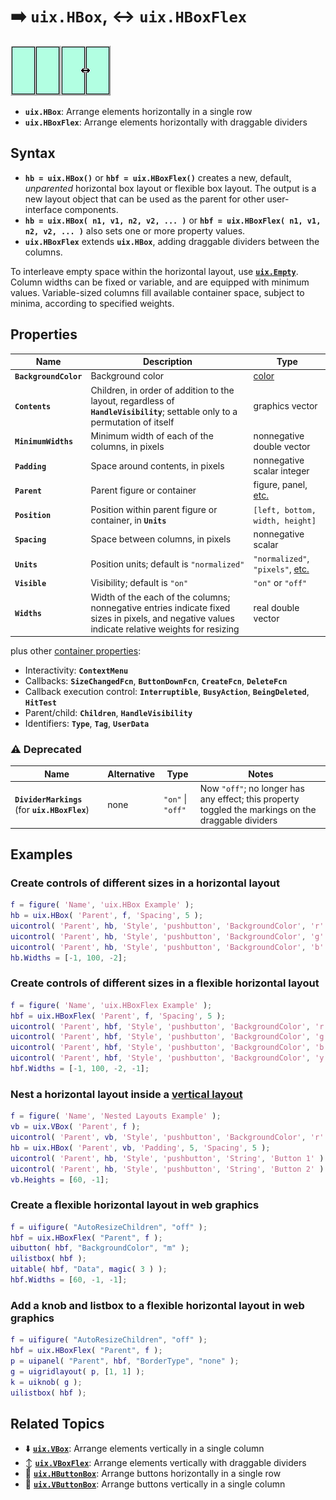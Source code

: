 # :arrow_right: **`uix.HBox`**, :left_right_arrow: **`uix.HBoxFlex`**

[![HBox](Images/bigIcon_HBox.png "HBox")](uixHBox.md)[![HBoxFlex](Images/bigIcon_HBoxFlex.png "HBoxFlex")](uixHBox.md)

* **`uix.HBox`**: Arrange elements horizontally in a single row
* **`uix.HBoxFlex`**: Arrange elements horizontally with draggable dividers

## Syntax

* **`hb = uix.HBox()`** or **`hbf = uix.HBoxFlex()`** creates a new, default, *unparented* horizontal box layout or flexible box layout. The output is a new layout object that can be used as the parent for other user-interface components.
* **`hb = uix.HBox( n1, v1, n2, v2, ... )`** or **`hbf = uix.HBoxFlex( n1, v1, n2, v2, ... )`** also sets one or more property values.
* **`uix.HBoxFlex`** extends **`uix.HBox`**, adding draggable dividers between the columns.

To interleave empty space within the horizontal layout, use [**`uix.Empty`**](uixEmpty.md). Column widths can be fixed or variable, and are equipped with minimum values. Variable-sized columns fill available container space, subject to minima, according to specified weights.

## Properties

| Name | Description | Type |
| --- | --- | --- |
| **`BackgroundColor`** | Background color | [color](https://www.mathworks.com/help/matlab/creating_plots/specify-plot-colors.html) |
| **`Contents`** | Children, in order of addition to the layout, regardless of **`HandleVisibility`**; settable only to a permutation of itself | graphics vector |
| **`MinimumWidths`** | Minimum width of each of the columns, in pixels | nonnegative double vector |
| **`Padding`** | Space around contents, in pixels | nonnegative scalar integer
| **`Parent`** | Parent figure or container | figure, panel, [etc.](https://www.mathworks.com/help/matlab/ref/matlab.ui.container.panel-properties.html#mw_e4809363-1f35-4bc7-89f8-36ed9cccb017) |
| **`Position`** | Position within parent figure or container, in **`Units`** | `[left, bottom, width, height]`  |
| **`Spacing`** | Space between columns, in pixels | nonnegative scalar |
| **`Units`** | Position units; default is `"normalized"` | `"normalized"`, `"pixels"`, [etc.](https://www.mathworks.com/help/matlab/ref/matlab.ui.container.panel-properties.html#bub8wap-1_sep_shared-Position) |
| **`Visible`** | Visibility; default is `"on"` | `"on"` or `"off"` |
| **`Widths`** | Width of the each of the columns; nonnegative entries indicate fixed sizes in pixels, and negative values indicate relative weights for resizing | real double vector |

plus other [container properties](https://www.mathworks.com/help/matlab/ref/matlab.ui.container.panel-properties.html):
* Interactivity: **`ContextMenu`**
* Callbacks: **`SizeChangedFcn`**, **`ButtonDownFcn`**, **`CreateFcn`**, **`DeleteFcn`**
* Callback execution control: **`Interruptible`**, **`BusyAction`**, **`BeingDeleted`**, **`HitTest`**
* Parent/child: **`Children`**, **`HandleVisibility`**
* Identifiers: **`Type`**, **`Tag`**, **`UserData`**

### :warning: Deprecated
| Name | Alternative | Type | Notes |
| --- | --- | --- | --- |
| **`DividerMarkings`** (for **`uix.HBoxFlex`**) | none | `"on"` \| `"off"` | Now `"off"`; no longer has any effect; this property toggled the markings on the draggable dividers |

## Examples

### Create controls of different sizes in a horizontal layout

```matlab
f = figure( 'Name', 'uix.HBox Example' );
hb = uix.HBox( 'Parent', f, 'Spacing', 5 );
uicontrol( 'Parent', hb, 'Style', 'pushbutton', 'BackgroundColor', 'r' )
uicontrol( 'Parent', hb, 'Style', 'pushbutton', 'BackgroundColor', 'g' )
uicontrol( 'Parent', hb, 'Style', 'pushbutton', 'BackgroundColor', 'b' )
hb.Widths = [-1, 100, -2];
```

### Create controls of different sizes in a flexible horizontal layout

```matlab
f = figure( 'Name', 'uix.HBoxFlex Example' );
hbf = uix.HBoxFlex( 'Parent', f, 'Spacing', 5 );
uicontrol( 'Parent', hbf, 'Style', 'pushbutton', 'BackgroundColor', 'r' )
uicontrol( 'Parent', hbf, 'Style', 'pushbutton', 'BackgroundColor', 'g' )
uicontrol( 'Parent', hbf, 'Style', 'pushbutton', 'BackgroundColor', 'b' )
uicontrol( 'Parent', hbf, 'Style', 'pushbutton', 'BackgroundColor', 'y' )
hbf.Widths = [-1, 100, -2, -1];
```

### Nest a horizontal layout inside a [vertical layout](uixVBox.md)

```matlab
f = figure( 'Name', 'Nested Layouts Example' );
vb = uix.VBox( 'Parent', f );
uicontrol( 'Parent', vb, 'Style', 'pushbutton', 'BackgroundColor', 'r' )
hb = uix.HBox( 'Parent', vb, 'Padding', 5, 'Spacing', 5 );
uicontrol( 'Parent', hb, 'Style', 'pushbutton', 'String', 'Button 1' )
uicontrol( 'Parent', hb, 'Style', 'pushbutton', 'String', 'Button 2' )
vb.Heights = [60, -1];
```

### Create a flexible horizontal layout in web graphics

```matlab
f = uifigure( "AutoResizeChildren", "off" );
hbf = uix.HBoxFlex( "Parent", f );
uibutton( hbf, "BackgroundColor", "m" );
uilistbox( hbf );
uitable( hbf, "Data", magic( 3 ) );
hbf.Widths = [60, -1, -1];
```

### Add a knob and listbox to a flexible horizontal layout in web graphics

```matlab
f = uifigure( "AutoResizeChildren", "off" );
hbf = uix.HBoxFlex( "Parent", f );
p = uipanel( "Parent", hbf, "BorderType", "none" );
g = uigridlayout( p, [1, 1] );
k = uiknob( g );
uilistbox( hbf );
```

## Related Topics

* :arrow_down: [**`uix.VBox`**](uixVBox.md): Arrange elements vertically in a single column
* :arrow_up_down: [**`uix.VBoxFlex`**](uixVBox.md): Arrange elements vertically with draggable dividers
* :traffic_light: [**`uix.HButtonBox`**](uixHButtonBox.md): Arrange buttons horizontally in a single row
* :vertical_traffic_light: [**`uix.VButtonBox`**](uixVButtonBox.md): Arrange buttons vertically in a single column